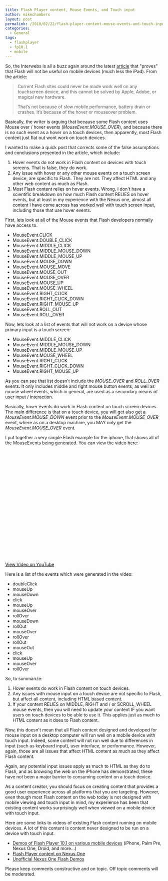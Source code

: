 ```yaml
---
title: Flash Player content, Mouse Events, and Touch input
author: mikechambers
layout: post
permalink: /2010/02/22/flash-player-content-mouse-events-and-touch-input/
categories:
  - General
tags:
  - flashplayer
  - fp10.1
  - mobile
---
```


So, the Interwebs is all a buzz again around the latest [article][1] that "proves" that Flash will not be useful on mobile devices (much less the iPad). From the article:

> Current Flash sites could never be made work well on any touchscreen device, and this cannot be solved by Apple, Adobe, or magical new hardware.
> 
> That’s not because of slow mobile performance, battery drain or crashes. It’s because of the hover or mouseover problem.

Basically, the writer is arguing that because some Flash content uses Mouse over / hover events (*MouseEvent.MOUSE_OVER*), and because there is no such event as a hover on a touch devices, then apparently, most Flash content just flat out wont work on touch devices.

I wanted to make a quick post that corrects some of the false assumptions and conclusions presented in the article, which include:  
<!--more-->

1. Hover events do not work in Flash content on devices with touch screens. That is false, they do work.  
2. Any issue with hover or any other mouse events on a touch screen device, are specific to Flash. They are not. They affect HTML and any other web content as much as Flash.  
3. Most Flash content relies on hover events. Wrong. I don't have a scientific breakdown on how much Flash content RELIES on hover events, but at least in my experience with the Nexus one, almost all content I have come across has worked well with touch screen input, including those that use hover events. 

First, lets look at all of the Mouse events that Flash developers normally have access to.

*   MouseEvent.CLICK
*   MouseEvent.DOUBLE_CLICK
*   MouseEvent.MIDDLE_CLICK
*   MouseEvent.MIDDLE_MOUSE_DOWN
*   MouseEvent.MIDDLE_MOUSE_UP
*   MouseEvent.MOUSE_DOWN
*   MouseEvent.MOUSE_MOVE
*   MouseEvent.MOUSE_OUT
*   MouseEvent.MOUSE_OVER
*   MouseEvent.MOUSE_UP
*   MouseEvent.MOUSE_WHEEL
*   MouseEvent.RIGHT_CLICK
*   MouseEvent.RIGHT_CLICK_DOWN
*   MouseEvent.RIGHT_MOUSE_UP
*   MouseEvent.ROLL_OUT
*   MouseEvent.ROLL_OVER

Now, lets look at a list of events that will not work on a device whose primary input is a touch screen:

*   MouseEvent.MIDDLE_CLICK
*   MouseEvent.MIDDLE_MOUSE_DOWN
*   MouseEvent.MIDDLE_MOUSE_UP
*   MouseEvent.MOUSE_WHEEL
*   MouseEvent.RIGHT_CLICK
*   MouseEvent.RIGHT_CLICK_DOWN
*   MouseEvent.RIGHT_MOUSE_UP

As you can see that list doesn't include the *MOUSE_OVER* and *ROLL_OVER* events. It only includes middle and right mouse button events, as well as mouse wheel events, which in general, are used as a secondary means of user input / interaction.

Basically, hover events do work in Flash content on touch screen devices. The main difference is that on a touch device, you will get also get a *MouseEvent.MOUSE_DOWN* event prior to the *MouseEvent.MOUSE_OVER* event, where as on a desktop machine, you MAY only get the *MouseEvent.MOUSE_OVER* event.

I put together a very simple Flash example for the iphone, that shows all of the MouseEvents being generated. You can view the video here:

<object width="425" height="344"><param name="movie" value="http://www.youtube.com/v/tj1hiLnIp_g&hl=en_US&fs=1&"></param><param name="allowFullScreen" value="true"></param><param name="allowscriptaccess" value="always"></param><embed src="http://www.youtube.com/v/tj1hiLnIp_g&hl=en_US&fs=1&" type="application/x-shockwave-flash" allowscriptaccess="always" allowfullscreen="true" width="425" height="344"></embed></object>
  
[View Video on YouTube][2]

Here is a list of the events which were generated in the video:

*   doubleClick
*   mouseUp
*   mouseDown
*   click
*   mouseUp
*   mouseOver
*   rollOver
*   mouseDown
*   rollOut
*   mouseOver
*   rollOver
*   rollOut
*   mouseOut
*   click
*   mouseUp
*   mouseOver
*   rollOver

So, to summarize:

1.  Hover events do work in Flash content on touch devices.
2.  Any issues with mouse input on a touch device are not specific to Flash, but affect all content, including HTML based content.
3.  If your content RELIES on MIDDLE, RIGHT and / or SCROLL_WHEEL mouse events, then you will need to update your content IF you want users on touch devices to be able to use it. This applies just as much to HTML content as it does to Flash content.

Now, this doesn't mean that all Flash content designed and developed for mouse input on a desktop computer will run well on a mobile device with touch input. Indeed, some content will not run well due to differences in input (such as keyboard input), user interface, or performance. However, again, those are all issues that affect HTML content as much as they affect Flash content.

Again, any potential input issues apply as much to HTML as they do to Flash, and as browsing the web on the iPhone has demonstrated, these have not been a major barrier to consuming content on a touch device.

As a content creator, you should focus on creating content that provides a good user experience across all platforms that you are targeting. However, even though most Flash content on the web today is not designed with mobile viewing and touch input in mind, my experience has been that existing content works surprisingly well when viewed on a mobile device with touch input.

Here are some links to videos of existing Flash content running on mobile devices. A lot of this content is content never designed to be run on a device with touch input.

*   [Demos of Flash Player 10.1 on various mobile devices][3] (iPhone, Palm Pre, Nexus One, Droid, and more...)
*   [Flash Player content on Nexus One][4]
*   [Unofficial Nexus One Flash Demos][5]

Please keep comments constructive and on topic. Off topic comments will be moderated.

 [1]: http://www.roughlydrafted.com/2010/02/20/an-adobe-flash-developer-on-why-the-ipad-cant-use-flash/
 [2]: http://www.youtube.com/watch?v=tj1hiLnIp_g
 [3]: http://www.adobe.com/devnet/devices/demos/
 [4]: http://vimeo.com/9596010
 [5]: http://theflashblog.com/?p=1781